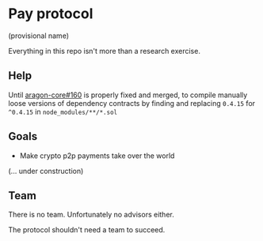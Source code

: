 # Pay protocol
(provisional name)

Everything in this repo isn't more than a research exercise.

## Help

Until [aragon-core#160](https://github.com/aragon/aragon-core/pull/160) is
properly fixed and merged, to compile manually loose versions of dependency
contracts by finding and replacing `0.4.15` for `^0.4.15` in `node_modules/**/*.sol`

## Goals

- Make crypto p2p payments take over the world

(... under construction)

## Team

There is no team. Unfortunately no advisors either. 

The protocol shouldn't need a team to succeed.
